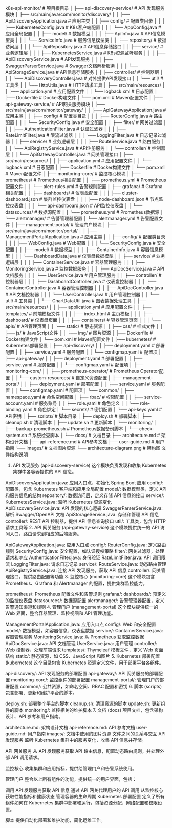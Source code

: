 
k8s-api-monitor/                # 项目根目录
│
├── api-discovery-service/      # API 发现服务模块
│   ├── src/main/java/com/monitor/discovery/
│   │   ├── ApiDiscoveryApplication.java        # 应用主类
│   │   ├── config/                             # 配置类目录
│   │   │   ├── KubernetesConfig.java           # K8s客户端配置
│   │   │   └── AppConfig.java                  # 应用全局配置
│   │   ├── model/                              # 数据模型
│   │   │   ├── ApiInfo.java                    # API信息模型类
│   │   │   └── ServiceInfo.java                # 服务信息模型类
│   │   ├── repository/                         # 数据访问层
│   │   │   └── ApiRepository.java              # API信息存储接口
│   │   ├── service/                            # 业务逻辑层
│   │   │   ├── KubernetesService.java          # K8s资源监听服务
│   │   │   ├── ApiDiscoveryService.java        # API发现服务
│   │   │   ├── SwaggerParserService.java       # Swagger文档解析服务
│   │   │   └── ApiStorageService.java          # API信息存储服务
│   │   ├── controller/                         # 控制器层
│   │   │   └── ApiDiscoveryController.java     # 对外提供API发现接口
│   │   └── util/                               # 工具类
│   │       └── HttpUtils.java                  # HTTP请求工具
│   ├── src/main/resources/
│   │   ├── application.yml                     # 应用配置文件
│   │   └── logback.xml                         # 日志配置
│   ├── Dockerfile                              # Docker构建文件
│   └── pom.xml                                 # Maven配置文件
│
├── api-gateway-service/        # API网关服务模块
│   ├── src/main/java/com/monitor/gateway/
│   │   ├── ApiGatewayApplication.java          # 应用主类
│   │   ├── config/                             # 配置类目录
│   │   │   ├── RouterConfig.java               # 路由配置
│   │   │   └── SecurityConfig.java             # 安全配置
│   │   ├── filter/                             # 网关过滤器
│   │   │   ├── AuthenticationFilter.java       # 认证过滤器
│   │   │   ├── RateLimitFilter.java            # 限流过滤器
│   │   │   └── LoggingFilter.java              # 日志记录过滤器
│   │   ├── service/                            # 业务逻辑层
│   │   │   ├── RouteService.java               # 路由服务
│   │   │   └── ApiRegistryService.java         # API注册服务
│   │   └── controller/                         # 控制器层
│   │       └── ApiGatewayController.java       # 网关管理接口
│   ├── src/main/resources/
│   │   ├── application.yml                     # 应用配置文件
│   │   └── logback.xml                         # 日志配置
│   ├── Dockerfile                              # Docker构建文件
│   └── pom.xml                                 # Maven配置文件
│
├── monitoring-core/            # 监控核心模块
│   ├── prometheus/                             # Prometheus相关配置
│   │   ├── prometheus.yml                      # Prometheus配置文件
│   │   └── alert-rules.yml                     # 告警规则配置
│   ├── grafana/                                # Grafana相关配置
│   │   ├── dashboards/                         # 仪表盘配置
│   │   │   ├── cluster-dashboard.json          # 集群监控仪表盘
│   │   │   ├── node-dashboard.json             # 节点监控仪表盘
│   │   │   └── api-dashboard.json              # API监控仪表盘
│   │   └── datasources/                        # 数据源配置
│   │       └── prometheus.yml                  # Prometheus数据源
│   └── alertmanager/                           # 告警管理器配置
│       └── alertmanager.yml                    # 告警配置文件
│
├── management-portal/          # 管理门户模块
│   ├── src/main/java/com/monitor/portal/
│   │   ├── ManagementPortalApplication.java    # 应用主类
│   │   ├── config/                             # 配置类目录
│   │   │   ├── WebConfig.java                  # Web配置
│   │   │   └── SecurityConfig.java             # 安全配置
│   │   ├── model/                              # 数据模型
│   │   │   ├── ContainerInfo.java              # 容器信息模型
│   │   │   └── DashboardData.java              # 仪表盘数据模型
│   │   ├── service/                            # 业务逻辑层
│   │   │   ├── ContainerService.java           # 容器管理服务
│   │   │   ├── MonitoringService.java          # 监控数据服务
│   │   │   ├── ApiDocService.java              # API文档服务
│   │   │   └── UserService.java                # 用户管理服务
│   │   ├── controller/                         # 控制器层
│   │   │   ├── DashboardController.java        # 仪表盘控制器
│   │   │   ├── ContainerController.java        # 容器管理控制器
│   │   │   ├── ApiDocController.java           # API文档控制器
│   │   │   └── UserController.java             # 用户管理控制器
│   │   └── util/                               # 工具类
│   │       └── ChartDataUtil.java              # 图表数据处理工具
│   ├── src/main/resources/
│   │   ├── application.yml                     # 应用配置文件
│   │   ├── templates/                          # 前端模板文件
│   │   │   ├── index.html                      # 主页模板
│   │   │   ├── dashboard/                      # 仪表盘页面
│   │   │   ├── containers/                     # 容器管理页面
│   │   │   └── apis/                           # API管理页面
│   │   └── static/                             # 静态资源
│   │       ├── css/                            # 样式文件
│   │       ├── js/                             # JavaScript文件
│   │       └── img/                            # 图片资源
│   ├── Dockerfile                              # Docker构建文件
│   └── pom.xml                                 # Maven配置文件
│
├── kubernetes/                 # Kubernetes部署配置
│   ├── api-discovery/
│   │   ├── deployment.yaml                     # 部署配置
│   │   ├── service.yaml                        # 服务配置
│   │   └── configmap.yaml                      # 配置项
│   ├── api-gateway/
│   │   ├── deployment.yaml                     # 部署配置
│   │   ├── service.yaml                        # 服务配置
│   │   └── configmap.yaml                      # 配置项
│   ├── monitoring-core/
│   │   ├── prometheus-operator/                # Prometheus Operator配置
│   │   └── custom-resources/                   # 自定义资源配置
│   ├── management-portal/
│   │   ├── deployment.yaml                     # 部署配置
│   │   ├── service.yaml                        # 服务配置
│   │   └── configmap.yaml                      # 配置项
│   └── common/
│       ├── namespace.yaml                      # 命名空间配置
│       ├── rbac/                               # 权限配置
│       │   ├── service-account.yaml            # 服务账号
│       │   ├── role.yaml                       # 角色定义
│       │   └── role-binding.yaml               # 角色绑定
│       └── secrets/                            # 密钥配置
│           └── api-keys.yaml                   # API密钥
│
├── scripts/                    # 脚本目录
│   ├── deploy.sh                               # 部署脚本
│   ├── cleanup.sh                              # 清理脚本
│   ├── update.sh                               # 更新脚本
│   └── monitoring/
│       ├── backup-prometheus.sh                # Prometheus数据备份脚本
│       └── check-system.sh                     # 系统检查脚本
│
└── docs/                       # 文档目录
    ├── architecture.md                         # 架构设计文档
    ├── api-reference.md                        # API参考文档
    ├── user-guide.md                           # 用户指南
    └── images/                                 # 文档图片资源
        └── architecture-diagram.png            # 架构图
文件结构说明
1. API 发现服务 (api-discovery-service)
这个模块负责发现和收集 Kubernetes 集群中各容器提供的 API 信息。

ApiDiscoveryApplication.java: 应用入口点，初始化 Spring Boot 应用
config/: 配置类，包含 Kubernetes 客户端和应用全局配置
model/: 数据模型类，定义 API 和服务信息的结构
repository/: 数据访问层，定义存储 API 信息的接口
service/:
KubernetesService.java: 监听 Kubernetes 资源变化
ApiDiscoveryService.java: API 发现的核心逻辑
SwaggerParserService.java: 解析 Swagger/OpenAPI 文档
ApiStorageService.java: 存储和管理 API 信息
controller/: REST API 控制器，提供 API 信息查询接口
util/: 工具类，包含 HTTP 请求工具等
2. API 网关服务 (api-gateway-service)
这个模块提供统一的 API 访问入口，路由请求到相应的后端服务。

ApiGatewayApplication.java: 应用入口点
config/:
RouterConfig.java: 定义路由规则
SecurityConfig.java: 安全配置，如认证授权策略
filter/: 网关过滤器，处理请求和响应
AuthenticationFilter.java: 身份验证
RateLimitFilter.java: API 调用限流
LoggingFilter.java: 请求日志记录
service/:
RouteService.java: 动态路由管理
ApiRegistryService.java: 连接 API 发现服务，获取 API 信息
controller/: 网关管理接口，提供路由配置等功能
3. 监控核心 (monitoring-core)
这个模块包含 Prometheus、Grafana 和 Alertmanager 的配置，提供集群监控能力。

prometheus/: Prometheus 配置文件和告警规则
grafana/:
dashboards/: 预定义的监控仪表盘
datasources/: 数据源配置
alertmanager/: 告警管理器配置，定义告警通知渠道和规则
4. 管理门户 (management-portal)
这个模块提供统一的 Web 界面，整合容器管理、监控视图和 API 管理功能。

ManagementPortalApplication.java: 应用入口点
config/: Web 和安全配置
model/: 数据模型，如容器信息、仪表盘数据
service/:
ContainerService.java: 容器管理服务
MonitoringService.java: 从 Prometheus 获取监控数据
ApiDocService.java: API 文档管理
UserService.java: 用户管理
controller/: Web 控制器，处理前端请求
templates/: Thymeleaf 模板文件，定义 Web 页面结构
static/: 静态资源，如 CSS、JavaScript 和图片
5. Kubernetes 部署配置 (kubernetes)
这个目录包含 Kubernetes 资源定义文件，用于部署平台各组件。

api-discovery/: API 发现服务的部署配置
api-gateway/: API 网关服务的部署配置
monitoring-core/: 监控组件的部署配置
management-portal/: 管理门户的部署配置
common/: 公共资源，如命名空间、RBAC 配置和密钥
6. 脚本 (scripts)
包含部署、更新和维护平台的脚本。

deploy.sh: 部署整个平台的脚本
cleanup.sh: 清理资源的脚本
update.sh: 更新组件的脚本
monitoring/: 监控相关的维护脚本
7. 文档 (docs)
项目文档，包含架构设计、API 参考和用户指南。

architecture.md: 架构设计文档
api-reference.md: API 参考文档
user-guide.md: 用户指南
images/: 文档中使用的图片资源
文件之间的关系与交互
API 发现服务 监听 Kubernetes 集群中的服务变化，收集 API 信息并存储。

API 网关服务 从 API 发现服务获取 API 路由信息，配置动态路由规则，并处理外部 API 调用请求。

监控核心 收集集群和应用指标，提供给管理门户和告警系统使用。

管理门户 整合以上所有组件的功能，提供统一的用户界面，包括：

调用 API 发现服务获取 API 信息
通过 API 网关代理用户的 API 调用
从监控核心获取性能指标和健康状态
管理容器的生命周期
Kubernetes 部署配置 定义了所有组件如何在 Kubernetes 集群中部署和运行，包括资源分配、网络配置和权限设置。

脚本 提供自动化部署和维护功能，简化运维工作。